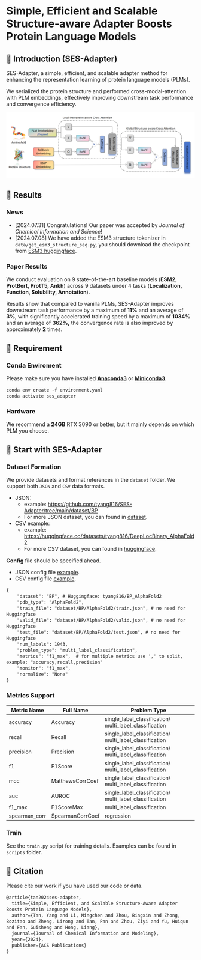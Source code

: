 # Simple, Efficient and Scalable Structure-aware Adapter Boosts Protein Language Models

## 🚀 Introduction (SES-Adapter)

SES-Adapter, a simple, efficient, and scalable adapter method for enhancing the representation learning of protein language models (PLMs). 

We serialized the protein structure and performed cross-modal-attention with PLM embeddings, effectively improving downstream task performance and convergence efficiency.

<img src="img/framework.png" alt="Logo">

## 📑 Results

### News

- [2024.07.31] Congratulations! Our paper was accepted by *Journal of Chemical Information and Science*!
- [2024.07.08] We have added the ESM3 structure tokenizer in `data/get_esm3_structure_seq.py`, you should download the checkpoint from [ESM3 huggingface](https://huggingface.co/EvolutionaryScale/esm3-sm-open-v1/tree/main/data/weights).

### Paper Results

We conduct evaluation on 9 state-of-the-art baseline models (**ESM2, ProtBert, ProtT5, Ankh**) across 9 datasets under 4 tasks (**Localization, Function, Solubility, Annotation**).

Results show that compared to vanilla PLMs, SES-Adapter improves downstream task performance by a maximum of **11%** and an average of **3%**, with significantly accelerated training speed by a maximum of **1034%** and an average of **362%,** the convergence rate is also improved by approximately **2** times.

## 🛫 Requirement

### Conda Enviroment

Please make sure you have installed **[Anaconda3](https://www.anaconda.com/download)** or **[Miniconda3](https://docs.conda.io/projects/miniconda/en/latest/)**.

```
conda env create -f environment.yaml
conda activate ses_adapter
```

### Hardware

We recommend a **24GB** RTX 3090 or better, but it mainly depends on which PLM you choose.

## 🧬 Start with SES-Adapter

### Dataset Formation

We provide datasets and format references in the `dataset` folder. We support both `JSON` and `CSV` data formats.

- JSON:
  - example: https://github.com/tyang816/SES-Adapter/tree/main/dataset/BP
  - For more JSON dataset, you can found in [dataset](https://github.com/tyang816/SES-Adapter/tree/main/dataset).
- CSV example:
  - example: https://huggingface.co/datasets/tyang816/DeepLocBinary_AlphaFold2
  - For more CSV dataset, you can found in [huggingface](https://huggingface.co/tyang816).

**Config** file should be specified ahead.

- JSON config file [example](https://github.com/tyang816/SES-Adapter/blob/main/dataset/BP/BP_AlphaFold2.json). 
- CSV config file [example](https://github.com/tyang816/SES-Adapter/blob/main/dataset/BP/BP_AlphaFold2_HF.json).

```
{
    "dataset": "BP", # Huggingface: tyang816/BP_AlphaFold2
    "pdb_type": "AlphaFold2",
    "train_file": "dataset/BP/AlphaFold2/train.json", # no need for Huggingface
    "valid_file": "dataset/BP/AlphaFold2/valid.json", # no need for Huggingface
    "test_file": "dataset/BP/AlphaFold2/test.json", # no need for Huggingface
    "num_labels": 1943,
    "problem_type": "multi_label_classification",
    "metrics": "f1_max",  # for multiple metrics use ',' to split, example: "accuracy,recall,precision"
    "monitor": "f1_max",
    "normalize": "None"
}
```

### Metrics Support

| Metric Name   | Full Name        | Problem Type                                            |
| ------------- | ---------------- | ------------------------------------------------------- |
| accuracy      | Accuracy         | single_label_classification/ multi_label_classification |
| recall        | Recall           | single_label_classification/ multi_label_classification |
| precision     | Precision        | single_label_classification/ multi_label_classification |
| f1            | F1Score          | single_label_classification/ multi_label_classification |
| mcc           | MatthewsCorrCoef | single_label_classification/ multi_label_classification |
| auc           | AUROC            | single_label_classification/ multi_label_classification |
| f1_max        | F1ScoreMax       | multi_label_classification                              |
| spearman_corr | SpearmanCorrCoef | regression                                              |

### Train

See the `train.py` script for training details. Examples can be found in `scripts` folder.

## 🙌 Citation

Please cite our work if you have used our code or data.

```
@article{tan2024ses-adapter,
  title={Simple, Efficient, and Scalable Structure-Aware Adapter Boosts Protein Language Models},
  author={Tan, Yang and Li, Mingchen and Zhou, Bingxin and Zhong, Bozitao and Zheng, Lirong and Tan, Pan and Zhou, Ziyi and Yu, Huiqun and Fan, Guisheng and Hong, Liang},
  journal={Journal of Chemical Information and Modeling},
  year={2024},
  publisher={ACS Publications}
}
```

